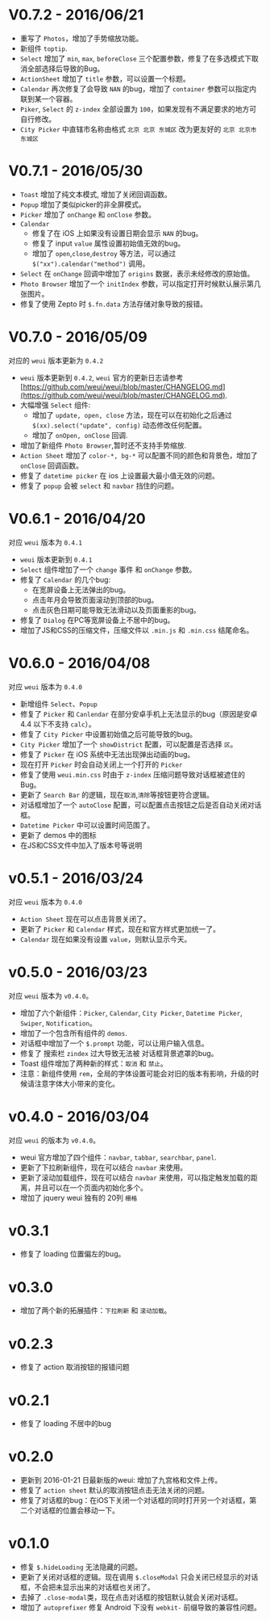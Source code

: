 # V0.7.2 - 2016/06/21

- 重写了 `Photos`，增加了手势缩放功能。
- 新组件 `toptip`.
- `Select` 增加了 `min`, `max`, `beforeClose` 三个配置参数，修复了在多选模式下取消全部选择后导致的Bug。
- `ActionSheet` 增加了 `title` 参数，可以设置一个标题。
- `Calendar` 再次修复了会导致 `NAN` 的bug，增加了 `container` 参数可以指定内联到某一个容器。
- `Piker`, `Select` 的 `z-index` 全部设置为 `100`，如果发现有不满足要求的地方可自行修改。
- `City Picker` 中直辖市名称由格式 `北京 北京 东城区` 改为更友好的 `北京 北京市 东城区`


# V0.7.1 - 2016/05/30

- `Toast` 增加了纯文本模式, 增加了关闭回调函数。
- `Popup` 增加了类似picker的非全屏模式。
- `Picker` 增加了 `onChange` 和 `onClose` 参数。
- `Calendar`
  - 修复了在 iOS 上如果没有设置日期会显示 `NAN` 的bug。
  - 修复了 input `value` 属性设置初始值无效的bug。
  - 增加了 `open`,`close`,`destroy` 等方法，可以通过 `$("xx").calendar("method")` 调用。
- `Select` 在 `onChange` 回调中增加了 `origins` 数据，表示未经修改的原始值。
- `Photo Browser` 增加了一个 `initIndex` 参数，可以指定打开时候默认展示第几张图片。
- 修复了使用 Zepto 时 `$.fn.data` 方法存储对象导致的报错。


# V0.7.0 - 2016/05/09

对应的 `weui` 版本更新为 `0.4.2`

- `weui` 版本更新到 `0.4.2`, `weui` 官方的更新日志请参考 [https://github.com/weui/weui/blob/master/CHANGELOG.md](https://github.com/weui/weui/blob/master/CHANGELOG.md).
- 大幅增强 `Select` 组件:
  - 增加了 `update, open, close` 方法，现在可以在初始化之后通过 `$(xx).select("update", config)` 动态修改任何配置。
  - 增加了 `onOpen, onClose` 回调.
- 增加了新组件 `Photo Browser`,暂时还不支持手势缩放.
- `Action Sheet` 增加了 `color-*, bg-*` 可以配置不同的颜色和背景色，增加了 `onClose` 回调函数。
- 修复了 `datetime picker` 在 ios 上设置最大最小值无效的问题。
- 修复了 `popup` 会被 `select` 和 `navbar` 挡住的问题。

# V0.6.1 - 2016/04/20

对应 `weui` 版本为 `0.4.1`

- `weui` 版本更新到 `0.4.1`
- `Select` 组件增加了一个 `change` 事件 和 `onChange` 参数。
- 修复了 `Calendar` 的几个bug:
  - 在宽屏设备上无法弹出的bug。
  - 点击年月会导致页面滚动到顶部的bug。
  - 点击灰色日期可能导致无法滑动以及页面重影的bug。
- 修复了 `Dialog` 在PC等宽屏设备上不居中的bug。
- 增加了JS和CSS的压缩文件，压缩文件以 `.min.js` 和 `.min.css` 结尾命名。

# V0.6.0 - 2016/04/08

对应 `weui` 版本为 `0.4.0`

- 新增组件 `Select`、`Popup`
- 修复了 `Picker` 和 `Canlendar` 在部分安卓手机上无法显示的bug（原因是安卓 4.4 以下不支持 `calc`）。
- 修复了 `City Picker` 中设置初始值之后可能导致的bug。
- `City Picker` 增加了一个 `showDistrict` 配置，可以配置是否选择 `区`。
- 修复了 `Picker` 在 iOS 系统中无法出现弹出动画的bug。
- 现在打开 `Picker` 时会自动关闭上一个打开的 `Picker`
- 修复了使用 `weui.min.css` 时由于 `z-index` 压缩问题导致对话框被遮住的Bug。
- 更新了 `Search Bar` 的逻辑，现在`取消`,`清除`等按钮更符合逻辑。
- 对话框增加了一个 `autoClose` 配置，可以配置点击按钮之后是否自动关闭对话框。
- `Datetime Picker` 中可以设置时间范围了。
- 更新了 demos 中的图标
- 在JS和CSS文件中加入了版本号等说明

# v0.5.1 - 2016/03/24

对应 `weui` 版本为 `0.4.0`

- `Action Sheet` 现在可以点击背景关闭了。
- 更新了 `Picker` 和 `Calendar` 样式，现在和官方样式更加统一了。
- `Calendar` 现在如果没有设置 `value`，则默认显示今天。

# v0.5.0 - 2016/03/23

对应 `weui` 版本为 `v0.4.0`。

- 增加了六个新组件：`Picker`, `Calendar`, `City Picker`, `Datetime Picker`, `Swiper`, `Notification`。
- 增加了一个包含所有组件的 `demos`.
- 对话框中增加了一个 `$.prompt` 功能，可以让用户输入信息。
- 修复了 搜索栏 `zindex` 过大导致无法被 对话框背景遮罩的bug。
- Toast 组件增加了两种新的样式：`取消` 和 `禁止`。
- 注意：新组件使用 `rem`，全局的字体设置可能会对旧的版本有影响，升级的时候请注意字体大小带来的变化。


# v0.4.0 - 2016/03/04

对应 `weui` 的版本为 `v0.4.0`。

- weui 官方增加了四个组件：`navbar`, `tabbar`, `searchbar`, `panel`.
- 更新了下拉刷新组件，现在可以结合 `navbar` 来使用。
- 更新了滚动加载组件，现在可以结合 `navbar` 来使用，可以指定触发加载的距离，并且可以在一个页面内初始化多个。
- 增加了 jquery weui 独有的 20列 `栅格`

# v0.3.1

- 修复了 loading 位置偏左的bug。

# v0.3.0

- 增加了两个新的拓展插件：`下拉刷新` 和 `滚动加载`。

# v0.2.3

- 修复了 action 取消按钮的报错问题

# v0.2.1

- 修复了 loading 不居中的bug

# v0.2.0

- 更新到 2016-01-21 日最新版的weui: 增加了九宫格和文件上传。
- 修复了 `action sheet` 默认的取消按钮点击无法关闭的问题。
- 修复了对话框的bug：在iOS下关闭一个对话框的同时打开另一个对话框，第二个对话框的位置会移动一下。

# v0.1.0

- 修复 `$.hideLoading` 无法隐藏的问题。
- 更新了关闭对话框的逻辑。现在调用 `$.closeModal` 只会关闭已经显示的对话框，不会把未显示出来的对话框也关闭了。
- 去掉了 `.close-modal`类，现在点击对话框的按钮默认就会关闭对话框。
- 增加了 `autoprefixer` 修复 Android 下没有 `webkit-` 前缀导致的兼容性问题。
